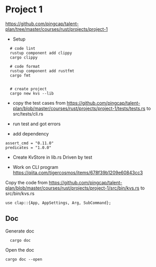 # Project 1
https://github.com/pingcap/talent-plan/tree/master/courses/rust/projects/project-1


- Setup

```
  # code lint
  rustup component add clippy
  cargo clippy

  # code format
  rustup component add rustfmt
  cargo fmt


  # create project
  cargo new kvs --lib
```

- copy the test cases from 
https://github.com/pingcap/talent-plan/blob/master/courses/rust/projects/project-1/tests/tests.rs
to
src/tests/cli.rs


- run test and got errors

- add dependency
```
assert_cmd = "0.11.0"
predicates = "1.0.0"
```

- Create KvStore in lib.rs
Driven by test



- Work on CLI program
https://qiita.com/tigercosmos/items/678f39b1209e60843cc3

Copy the code from 
https://github.com/pingcap/talent-plan/blob/master/courses/rust/projects/project-1/src/bin/kvs.rs
to
src/bin/kvs.rs

```
use clap::{App, AppSettings, Arg, SubCommand};
```


## Doc
Generate doc
```
  cargo doc
```

Open the doc
```
cargo doc --open
```